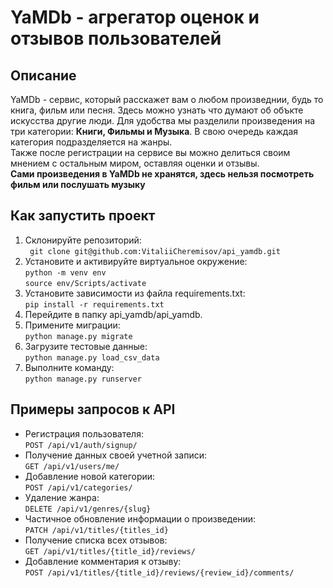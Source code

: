 # YaMDb - агрегатор оценок и отзывов пользователей

## Описание
YaMDb - сервис, который расскажет вам о любом произведнии, будь то книга, фильм или песня. Здесь можно узнать что думают об объкте искусства другие люди. Для удобства мы разделили произведения на три категории: <b>Книги, Фильмы и Музыка</b>.
В свою очередь каждая категория подразделяется на жанры.<br>
Также после регистрации на сервисе вы можно делиться своим мнением с остальным миром, оставляя оценки и отзывы. <br>
<b>Сами произведения в YaMDb не хранятся, здесь нельзя посмотреть фильм или послушать музыку</b>


## Как запустить проект
1. Склонируйте репозиторий:  
``` git clone git@github.com:VitaliiCheremisov/api_yamdb.git```    
2. Установите и активируйте виртуальное окружение:  
``` python -m venv env ```  
``` source env/Scripts/activate ``` 
3. Установите зависимости из файла requirements.txt:   
``` pip install -r requirements.txt ```
4. Перейдите в папку api_yamdb/api_yamdb.
5. Примените миграции:   
``` python manage.py migrate ```
6. Загрузите тестовые данные:  
``` python manage.py load_csv_data ```
7. Выполните команду:   
``` python manage.py runserver ```


## Примеры запросов к API
- Регистрация пользователя:  
``` POST /api/v1/auth/signup/ ```  
- Получение данных своей учетной записи:  
``` GET /api/v1/users/me/ ```  
- Добавление новой категории:  
``` POST /api/v1/categories/ ```  
- Удаление жанра:  
``` DELETE /api/v1/genres/{slug} ```  
- Частичное обновление информации о произведении:  
``` PATCH /api/v1/titles/{titles_id} ```  
- Получение списка всех отзывов:  
``` GET /api/v1/titles/{title_id}/reviews/ ```   
- Добавление комментария к отзыву:  
``` POST /api/v1/titles/{title_id}/reviews/{review_id}/comments/ ```   